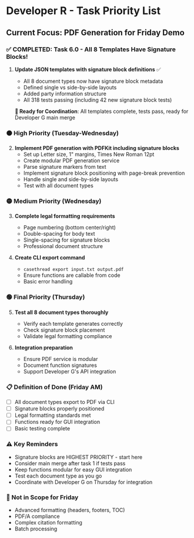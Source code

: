# Developer R - Task Priority List

## Current Focus: PDF Generation for Friday Demo

### ✅ COMPLETED: Task 6.0 - All 8 Templates Have Signature Blocks!
1. **Update JSON templates with signature block definitions** ✅
   - All 8 document types now have signature block metadata
   - Defined single vs side-by-side layouts  
   - Added party information structure
   - All 318 tests passing (including 42 new signature block tests)
   
   **🤝 Ready for Coordination**: All templates complete, tests pass, ready for Developer G main merge

### 🟠 High Priority (Tuesday-Wednesday)
2. **Implement PDF generation with PDFKit including signature blocks**
   - Set up Letter size, 1" margins, Times New Roman 12pt
   - Create modular PDF generation service
   - Parse signature markers from text
   - Implement signature block positioning with page-break prevention
   - Handle single and side-by-side layouts
   - Test with all document types

### 🟡 Medium Priority (Wednesday)
3. **Complete legal formatting requirements**
   - Page numbering (bottom center/right)
   - Double-spacing for body text
   - Single-spacing for signature blocks
   - Professional document structure

4. **Create CLI export command**
   - `casethread export input.txt output.pdf`
   - Ensure functions are callable from code
   - Basic error handling

### 🟢 Final Priority (Thursday)
5. **Test all 8 document types thoroughly**
   - Verify each template generates correctly
   - Check signature block placement
   - Validate legal formatting compliance

6. **Integration preparation**
   - Ensure PDF service is modular
   - Document function signatures
   - Support Developer G's API integration

### 📋 Definition of Done (Friday AM)
- [ ] All document types export to PDF via CLI
- [ ] Signature blocks properly positioned
- [ ] Legal formatting standards met
- [ ] Functions ready for GUI integration
- [ ] Basic testing complete

### ⚠️ Key Reminders
- Signature blocks are HIGHEST PRIORITY - start here
- Consider main merge after task 1 if tests pass
- Keep functions modular for easy GUI integration
- Test each document type as you go
- Coordinate with Developer G on Thursday for integration

### 🚫 Not in Scope for Friday
- Advanced formatting (headers, footers, TOC)
- PDF/A compliance
- Complex citation formatting
- Batch processing 